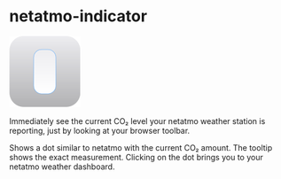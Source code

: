 # netatmo-indicator
![](icon.svg)

Immediately see the current CO₂ level your netatmo weather station is reporting,
just by looking at your browser toolbar.

Shows a dot similar to netatmo with the current CO₂ amount. The tooltip shows
the exact measurement. Clicking on the dot brings you to your netatmo weather dashboard.

